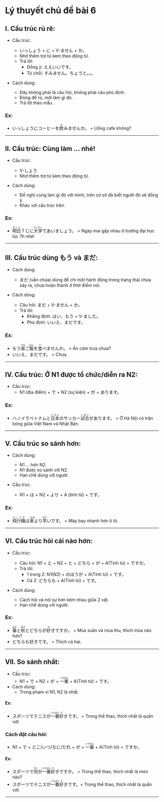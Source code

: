 # Lý thuyết chủ đề bài 6

## I. Cấu trúc rủ rê:
- Cấu trúc:
  - いっしょう + に + V-ません + か。
  - Nhớ thêm trợ từ kèm theo động từ.
  - Trả lời:
    - Đồng ý: ええいいです。
    - Từ chối: すみません。ちょうと。。。

- Cách dùng:
  - Đây không phải là câu hỏi, không phải câu phủ định.
  - Đùng để rủ, mời làm gì đó.
  - Trả lời theo mẫu.

### Ex:
- いっしょうにコーヒーを<ruby>飲<rt>の</rt></ruby>みませんか。 = Uống cafe không?

---

## II. Cấu trúc: Cùng làm ... nhé!
- Cấu trúc:
  - V-しょう
  - Nhớ thêm trợ từ kèm theo động từ.

- Cách dùng:
  - Đề nghị cùng làm gì đó với mình, trên cơ sở đã biết người đó sẽ đồng ý.
  - Khác với cấu trúc trên.

### Ex:
- <ruby>明日<rt>あした</rt></ruby>７じに<ruby>大学<rt>だいがく</rt></ruby>であいましょう。 = Ngày mai gặp nhau ở trường đại học lúc 7h nhé!

---

## III. Cấu trúc dùng もう và まだ:
- Cách dùng:
  - まだ (vẫn chưa) dùng để chỉ một hành động trong trạng thái chưa xảy ra, chưa hoàn thành ở thời điểm nói.

- Cách dùng:
  - Câu hỏi: まだ + V-ません + か。
  - Trả lời:
    - Khẳng định: はい、もう + V-ました。
    - Phủ định: いいえ、まだです。

### Ex:
- もう<ruby>昼<rt>ひる</rt></ruby>ご<ruby>飯<rt>はん</rt></ruby>を<ruby>食<rt>た</rt></ruby>べませんか。 = Ăn cơm trưa chưa?
- いいえ、まだです。 = Chưa.

---

## IV. Cấu trúc: Ở N1 được tổ chức/diễn ra N2:
- Cấu trúc:
  - N1 (địa điểm) + で + N2 (sự kiện) + が + あります。

### Ex:
- ハノイでベトナムと<ruby>日本<rt>にほん</rt></ruby>のサッカー<ruby>試合<rt>しあい</rt></ruby>があります。 = Ở Hà Nội có trận bóng giữa Việt Nam và Nhật Bản.

---

## V. Cấu trúc so sánh hơn:
- Cách dùng:
  - N1 ... hơn N2.
  - N1 được so sánh với N2.
  - Hạn chế dùng với người.

- Cấu trúc:
  - N1 + は + N2 + より + A (tính từ) + です。

### Ex:
- <ruby>飛行機<rt>ひこうき</rt></ruby>は<ruby>車<rt>くるま</rt></ruby>より<ruby>早<rt>はや</rt></ruby>いです。 = Máy bay nhanh hơn ô tô.

---

## VI. Cấu trúc hỏi cái nào hơn:
- Cấu trúc:
  - Câu hỏi: N1 + と + N2 + と + どちら + が + A(Tính từ) + ですか。
  - Trả lời:
    - 1 trong 2: N1(N2) + のほうが + A(Tính từ) + です。
    - Cả 2: どちらも + A(Tính từ) + です。

- Cách dùng:
  - Cách hỏi và nói sự hơn kém nhau giữa 2 vật.
  - Hạn chế dùng với người.

### Ex:
- <ruby>春<rt>はる</rt></ruby>と<ruby>秋<rt>あき</rt></ruby>とどちらが<ruby>好<rt>す</rt></ruby>きですか。 = Mùa xuân và mùa thu, thích mùa nào hơn?
- どちらも好きです。 = Thích cả hai.

---

## VII. So sánh nhất:
- Cấu trúc:
  - N1 + で + N2 + が + <ruby>一番<rt>いちばん</rt></ruby> + A(Tính từ) + です。
- Cách dùng:
  - Trong phạm vi N1, N2 là nhất.

#### Ex:
- スポーツでテニスが<ruby>一番<rt>いちばん</rt></ruby><ruby>好<rt>す</rt></ruby>きです。 = Trong thể thao, thích nhất là quần vợt.

### Cách đặt câu hỏi:
- N1 + で + どこ/いつ/なに/だれ + が + <ruby>一番<rt>いちばん</rt></ruby> + A(Tính từ) + ですか。

#### Ex:
- スポーツで<ruby>何<rt>なに</rt></ruby>が<ruby>一番<rt>いちばん</rt></ruby><ruby>好<rt>す</rt></ruby>きですか。 = Trong thể thao, thích nhất là môn nào?
- スポーツでテニスが<ruby>一番<rt>いちばん</rt></ruby><ruby>好<rt>す</rt></ruby>きです。= Trong thể thao, thích nhất là quần vợt.

---